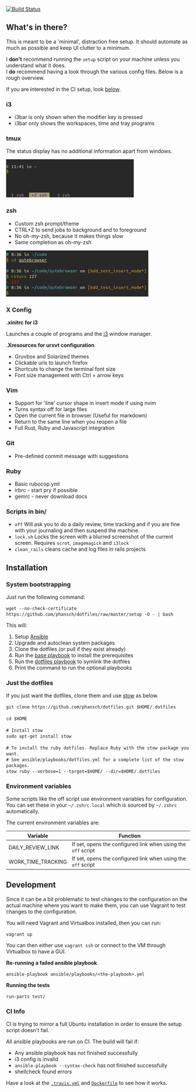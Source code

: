 [![Build Status](https://travis-ci.org/phansch/dotfiles.svg?branch=master)](https://travis-ci.org/phansch/dotfiles)

## What's in there?

This is meant to be a 'minimal', distraction free setup.
It should automate as much as possible and keep UI clutter to a minimum.

I **don't** recommend running the `setup` script on your machine unless
you understand what it does.  
I **do** recommend having a look through the various config files.
Below is a rough overview.

If you are interested in the CI setup, look [below](#ci-info).

### i3

 * i3bar is only shown when the modifier key is pressed
 * i3bar only shows the workspaces, time and tray programs

### tmux

The status display has no additional information apart from windows.

![tmux status display](screenshots/screen-tmux.png)

### zsh

* Custom zsh prompt/theme
* CTRL+Z to send jobs to background and to foreground
* No oh-my-zsh, because it makes things slow
* Same completion as oh-my-zsh

![zsh prompt](screenshots/screen-zsh1.png)

### X Config

**.xinitrc for i3**

Launches a couple of programs and the [i3](https://i3wm.org://i3wm.org/) window manager.

**.Xresources for urxvt configuration**

 * Gruvbox and Solarized themes
 * Clickable urls to launch firefox
 * Shortcuts to change the terminal font size
 * Font size management with Ctrl + arrow keys

### Vim

 * Support for 'line' cursor shape in insert mode if using nvim
 * Turns syntax off for large files
 * Open the current file in browser (Useful for markdown)
 * Return to the same line when you reopen a file
 * Full Rust, Ruby and Javascript integration

### Git

 * Pre-defined commit message with suggestions

### Ruby

 * Basic rubocop.yml
 * irbrc - start pry if possible
 * gemrc - never download docs

### Scripts in bin/

 * `off` Will ask you to do a daily review, time tracking and if you are fine with your journaling and then suspend the machine.
 * `lock.sh` Locks the screen with a blurred screenshot of the current screen.
   Requires `scrot`, `imagemagick` and `i3lock`
 * `clean_rails` cleans cache and log files in rails projects

## Installation

### System bootstrapping

Just run the following command:

    wget --no-check-certificate https://github.com/phansch/dotfiles/raw/master/setup -O - | bash

This will:

1. Setup [Ansible](https://www.ansible.com/)
2. Upgrade and autoclean system packages
3. Clone the dotfiles (or pull if they exist already)
4. Run the [base playbook](https://github.com/phansch/dotfiles/blob/master/ansible/playbooks/base.yml) to install the prerequisites
5. Run the [dotfiles playbook](https://github.com/phansch/dotfiles/blob/master/ansible/playbooks/dotfiles.yml) to symlink the dotfiles
7. Print the command to run the optional playbooks

### Just the dotfiles

If you just want the dotfiles, clone them and use [stow](https://www.gnu.org/software/stow/) as below.

    git clone https://github.com/phansch/dotfiles.git $HOME/.dotfiles

    cd $HOME

    # Install stow
    sudo apt-get install stow

    # To install the ruby dotfiles. Replace Ruby with the stow package you want.
    # See ansible/playbooks/dotfiles.yml for a complete list of the stow packages.
    stow ruby --verbose=1 --target=$HOME/ --dir=$HOME/.dotfiles

### Environment variables

Some scripts like the off script use environment variables for configuration.
You can set these in your `~/.zshrc.local` which is sourced by `~/.zshrc` automatically.

The current environment variables are:

| Variable           | Function                                                      |
| ------------------ | ------------------------------------------------------------- |
| DAILY_REVIEW_LINK  | If set, opens the configured link when using the `off` script |
| WORK_TIME_TRACKING | If set, opens the configured link when using the `off` script |

## Development

Since it can be a bit problematic to test changes to the configuration on the actual machine where you want to make them, you can use Vagrant to test changes to the configuration.

You will need Vagrant and Virtualbox installed, then you can run:

    vagrant up

You can then either use `vagrant ssh` or connect to the VM through Virtualbox to have a GUI.

**Re-running a failed ansible playbook**

    ansible-playbook ansible/playbooks/<the-playbook>.yml

**Running the tests**

    run-parts test/

### CI Info

CI is trying to mirror a full Ubuntu installation in order to ensure the setup script doesn't fail.

All ansible playbooks are run on CI. The build will fail if:

* Any ansible playbook has not finished successfully
* i3 config is invalid
* `ansible-playbook --syntax-check` has not finished successfully
* shellcheck found errors

Have a look at the [`.travis.yml`][travis] and
[`Dockerfile`][dockerfile] to see how it works.

[travis]: https://github.com/phansch/dotfiles/blob/master/.travis.yml
[dockerfile]: https://github.com/phansch/dotfiles/blob/master/Dockerfile
